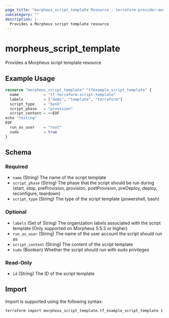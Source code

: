 ```yaml
---
page_title: "morpheus_script_template Resource - terraform-provider-morpheus"
subcategory: ""
description: |-
  Provides a Morpheus script template resource
---
```


# morpheus_script_template

Provides a Morpheus script template resource

## Example Usage

```terraform
resource "morpheus_script_template" "tfexample_script_template" {
  name           = "tf-terraform-script-template"
  labels         = ["demo", "template", "terraform"]
  script_type    = "bash"
  script_phase   = "provision"
  script_content = <<EOF
echo "testing"
EOF
  run_as_user    = "root"
  sudo           = true
}
```

<!-- schema generated by tfplugindocs -->
## Schema

### Required

- `name` (String) The name of the script template
- `script_phase` (String) The phase that the script should be run during (start, stop, preProvision, provision, postProvision, preDeploy, deploy, reconfigure, teardown)
- `script_type` (String) The type of the script template (powershell, bash)

### Optional

- `labels` (Set of String) The organization labels associated with the script template (Only supported on Morpheus 5.5.3 or higher)
- `run_as_user` (String) The name of the user account the script should run as
- `script_content` (String) The content of the script template
- `sudo` (Boolean) Whether the script should run with sudo privileges

### Read-Only

- `id` (String) The ID of the script template

## Import

Import is supported using the following syntax:

```shell
terraform import morpheus_script_template.tf_example_script_template 1
```
